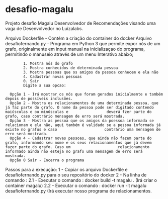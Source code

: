 # desafio-magalu
Projeto desafio Magalu Desenvolvedor de Recomendações visando uma vaga de Desenvolvedor no Luizalabs.

Arquivo Dockerfile - Contém a criação do container do docker
Arquivo desafiofernando.py - Programa em Python 3 que permite expor nós de um grafo, originalmente em input manual na inicializaçao do programa, permitindo o manuseio através de um menu Interativo abaixo;

            1. Mostra nós do grafo 
            2. Mostra conhecidos de determinada pessoa 
            3. Mostra pessoas que os amigos da pessoa conhecem e ela não 
            4. Cadastrar novas pessoas 
            0. Sair 
            Digite a sua opcao:  

      Opção 1 - Irá mostrar os nós que foram gerados inicialmente e também depois de possíveis inclusões.
      Opção 2 - Mostra os relacionamentos de uma determinada pessoa, que já faz parte do grafo. O nome da pessoa pode ser digitado contendo maiúsculas e ou minúsculas e                 deverá fzer parte do grafo, caso contrário mensagem de erro será mostrada.
      Opção 3 - Mostra as pessoa que os amigos da poessoa informada se relacionam e ela não, aqui também é validado se a pessoa informada já existe no grafus e caso                     contrário uma mensagem de erro será mostrada.
      Opção 4 - Cadastrar novas pessoas, que ainda não fazem parte do grafo, informando seu nome e os seus relacionamentos que já devem fazer parte do grafo. Caso um                     relacionamento informado ainda não esteja no grafo uma mensagem de erro será mostrada.
      Opção 0 Sair - Encerra o programa
      
Passos para a execução:
1 - Copiar os arquivo Dockerfile e desafiofernando.py para o seu repositório do docker
2 - Na linha de comando :
            2.1 - Executar o comando : docker build -t magalu .  (Irá criar o container magalu)
            2.2 - Executar o comando : docker run -it magalu desafiofernando.py (Irá executar nosso programa de relacionamentos.
